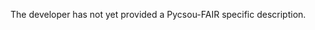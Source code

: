 <!-- This file is a placeholder for customizing description of your plugin 
on the Pycsou-FAIR if you wish. The readme file will be used by default if
you wish not to do any customization for the Pycsou-FAIR listing.

If you need some help writing a good description, check out our 
[guide](https://github.com/matthieumeo/pycsou-fair/wiki/Writing-the-Perfect-Description-for-your-Plugin)
-->

The developer has not yet provided a Pycsou-FAIR specific description.

